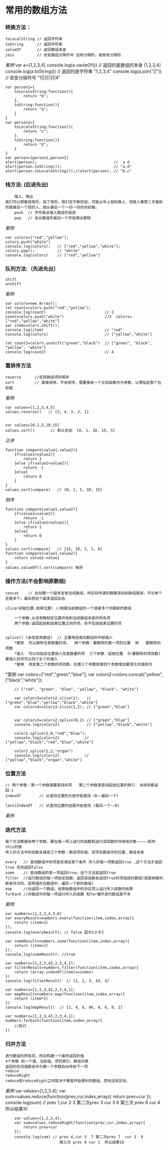 # 常用的数组方法
    
### 转换方法：

    toLocalString // 返回字符串
    toString      // 返回字符串
    valueOf       // 返回数组本身
    join          // 改变数组分隔符号 去除分隔符，或修改分隔符

*案例*
    var a=[1,2,3,4]
    console.log(a.vauleOf())  // 返回的是数组的本身  [1,2,3,4]
    console.log(a.toString()) // 返回的是字符串     "1,2,3,4"
    console.log(a.join("||")) // 改变分隔符号      "1||2||3||4"

    var person1={
        toLocaleString:function(){
            return "b";
        },
        toString:function(){
            return "a";
        }
    }
    var person2={
        toLocaleString:function(){
            return "c";
        },
        toString:function(){
            return "d";
        }
    }
    var person=[person1,person2]
    alert(person);                                  //  a d
    alert(person.toString());                       // "a,d"
    alert(person.toLocaleString());//alert(person); // "b,c"

### 栈方法: (后进先出)

        推入，弹出  
    我们可以想象投简历，投了简历，我们在不断的投，可能从早上投到晚上，但是人事第二天看到的是最后一个投的人，她从最后一个一份一份的向前看。
        push  // 字符串会推入数组的尾部
        pop   // 会从数组的最后一个开始弹出删除

*案例*

    var colors=["red","yellow"];
    colors.push("white")
    console.log(colors);   // ["red","yellow","white"];
    colors.pop();          // "white"
    console.log(colors)    // ["red","yellow"]

### 队列方法:（先进先出）

    shift 
    unshift

*案例*

    var colors=new Array();
    let count=colors.push("red","yellow");
    console.log(count)                          // 2
    count=colors.push("white")                  //3  colors=["red","yellow","white"]
    var item=colors.shift();
    console.log(item)                           // "red"  
    console.log(colors)                         // ["yellow","white"]

    let count2=colors.unshift("green","black")  // ["green", "black", "yellow", "white"]
    console.log(coun2)                          // 4

### 重排序方法

    reverse      //反转数组项的顺序
    sort         // 直接调用，不会排序，需要接收一个比较函数作为参数，以便指定那个在前面

*案例*

    var values=[1,2,3,4,5]
    values.reverse()   // [5, 4, 3, 2, 1]


    var values=[0,1,5,10,15]
    values.sort()       // 默认状态  [0, 1, 10, 15, 5]

*正序*

    function compare(value1,value2){ 
        if(value1>value2){
            return 1
        }else if(value1<value2){
            return -1
        }else{
            return 0
        }
    }
    values.sort(compare)   // [0, 1, 5, 10, 15]

*倒序*

    function compare(value1,value2){  
        if(value1>value2){
            return -1
        }else if(value1<value2){
            return 1
        }else{
            return 0
        }
    }
    values.sort(compare)   // [15, 10, 5, 1, 0]
    function compare(value1,value2){
        return value2-value1
    }
    values.valueOf().sort(compare) 倒序

### 操作方法(不会影响原数组)

    concat    // 会创建一个副本复制当前数组，然后将传递的数据添加到数组尾部，不论单个还是多个，最后把这个副本返回出去

    slice(初始位置,结束位置) //根据当前数组的一个或者多个创建新的数组

        一个参数:从该参数制定位置开始到当前数组末尾的所有项
        两个参数:返回起始和结束位置之间的项，但不包括结束位置的项
    

    splice() (会改变原数组)  // 主要用途是向数组的中部插入 
        *删除  可以删除任意数量的项。  两个参数：要删除的第一项的位置  和   要删除的项数
        *插入  可以向指定位置插入任意数量的项  三个参数：起始位置  0(要删除的项目数)  要插入的项可以四个五个的插入
        *替换  改变第二个参数的项目数，在第三个参数和第四个参数增加要变化的值即可
    

*案例
        var colors=["red","green","blue"];
        var colors2=colors.concat("yellow",["black","white"]);

        // ["red", "green", "blue", "yellow", "black", "white"]

        var colors3=colors2.slice(1);   // ["green","blue","yellow","black","white"]
        var colors4=colors3.slice(1,2); // ["green","blue"]


        var colors3=colors2.splice(0,2) // ["green","blue"]
        console.log(colors2)            // ["yellow","black","white"]

        color2.splice(2,0,"red","blue"); 
        console.log(colors2)           // ["yellow","black","red","blue","white"]

        color2.splice(2,2,"organ")     
        console.log(colors2)           // ["yellow","black","organ","white"]

### 位置方法

    // 两个参数：第一个参数是要查找的项   第二个参数是查找起始位置的索引  未找到都返回-1
    indexOf        // 从查找位置的头部开始查找（0——最后一个） 

    lastiIndexOf   // 从查找位置的结尾开始查找 (最后一个——0)

*案例*


### 迭代方法
    每个方法都接收两个参数，要在每一项上运行的函数和运行该函数的作用域对象—————影响this的值
    传入的方法中的函数会接收三个参数：数组项的值、该项在数组中的位置、数组本身

    every   // 查询数组中的项是否满足某个条件 传入的每一项都返回true ,这个方法才返回true 否则返回false
    some    // 查询数组的某一项返回true，这个方法就返回true
    filter  //运行数组的每一项给定函数，返回该函数会返回true的项组成的数组(就是根据判断条件对的，就把值存在数组中，遍历一个新的数组)
    map     //也返回一个数组，给原始数组中的对应项上运行传入函数的结果
    forEach //对数组中的每一项运行传入的函数 和for循环迭代数组差不多
    

*案例*

    var numbers=[1,2,3,4,5,6]
    var everyResult=numbers.every(function(item,index,array){
        return (item>2)
    });
    console.log(everyResult); // false 因为1小于2

    var someResult=numbers.some(function(item,index,array){
        return (item>2)
    });
    console.log(someResult); //true 

    var numbers=[1,2,3,43,2,3,4,1];
    var filterResult=numbers.filter(function(item,index,array){
        return (array.indexOf(item)==index)
    })
    console.log(filterResult)  // [1, 2, 3, 43, 4]

    var numbers=[1,2,3,43,2,3,4,1];
    var mapResult=numbers.map(function(item,index,array){
        return (item*2)
    })
    console.log(mapResult)  // [2, 4, 6, 86, 4, 6, 8, 2]
    
    var numbers=[1,2,3,43,2,3,4,1];
    numbers.forEach(function(item,index,array){
        //执行
    })


### 归并方法

    迭代数组的所有项，然后构建一个最终返回的值
    4个参数 前一个值、当前值、项的索引、数组对象
    返回的任何值都会作为第一个参数自动传给下一项
    reduce
    reduceRight
    reduce和reduceRight之间取决于哪里开始便利的数组，其他没有区别。
*案例*
        var values=[1,2,3,4];
        var sum=values.reduce(function(prev,cur,index,array){
            return prev+cur
        });
        console.log(sum) // prev 1,cur 2  3 第二次prev 3  cur 3  6 
                            第三次 prev 6 cur 4  所以结果10


        var values=[1,2,3,4];
        var sum=values.reduceRight(function(prev,cur,index,array){
            return prev+cur
        });
        console.log(sum) // prev 4,cur 3  7 第二次prev 7  cur 2  9 
                            第三次 prev 9 cur 1  所以结果10


